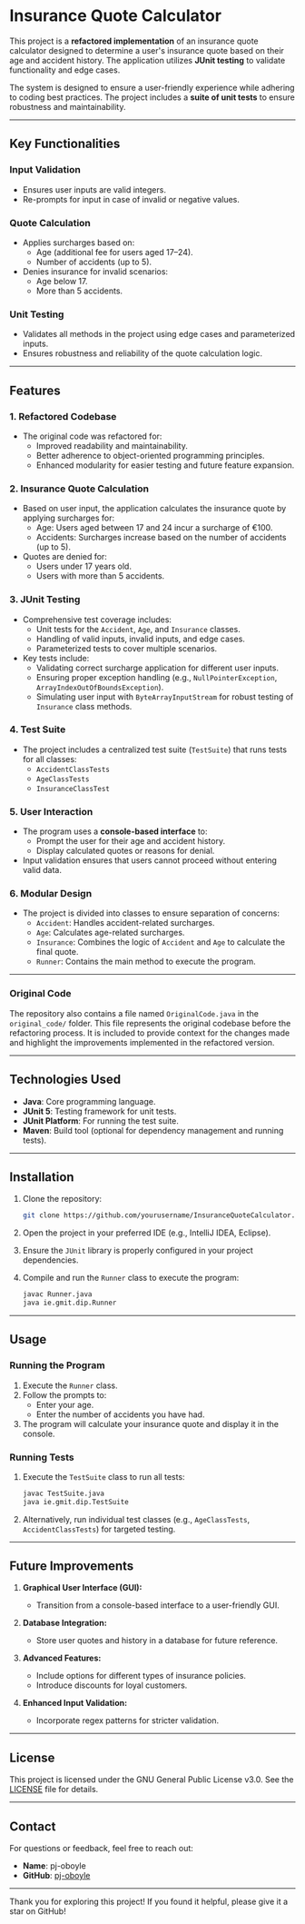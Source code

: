 # Insurance Quote Calculator

This project is a **refactored implementation** of an insurance quote calculator designed to determine a user's insurance quote based on their age and accident history. The application utilizes **JUnit testing** to validate functionality and edge cases. 

The system is designed to ensure a user-friendly experience while adhering to coding best practices. The project includes a **suite of unit tests** to ensure robustness and maintainability.

---

## Key Functionalities

### **Input Validation**
- Ensures user inputs are valid integers.
- Re-prompts for input in case of invalid or negative values.

### **Quote Calculation**
- Applies surcharges based on:
  - Age (additional fee for users aged 17–24).
  - Number of accidents (up to 5).
- Denies insurance for invalid scenarios:
  - Age below 17.
  - More than 5 accidents.

### **Unit Testing**
- Validates all methods in the project using edge cases and parameterized inputs.
- Ensures robustness and reliability of the quote calculation logic.

---

## Features

### **1. Refactored Codebase**
- The original code was refactored for:
  - Improved readability and maintainability.
  - Better adherence to object-oriented programming principles.
  - Enhanced modularity for easier testing and future feature expansion.

### **2. Insurance Quote Calculation**
- Based on user input, the application calculates the insurance quote by applying surcharges for:
  - Age: Users aged between 17 and 24 incur a surcharge of €100.
  - Accidents: Surcharges increase based on the number of accidents (up to 5).
- Quotes are denied for:
  - Users under 17 years old.
  - Users with more than 5 accidents.

### **3. JUnit Testing**
- Comprehensive test coverage includes:
  - Unit tests for the `Accident`, `Age`, and `Insurance` classes.
  - Handling of valid inputs, invalid inputs, and edge cases.
  - Parameterized tests to cover multiple scenarios.
- Key tests include:
  - Validating correct surcharge application for different user inputs.
  - Ensuring proper exception handling (e.g., `NullPointerException`, `ArrayIndexOutOfBoundsException`).
  - Simulating user input with `ByteArrayInputStream` for robust testing of `Insurance` class methods.

### **4. Test Suite**
- The project includes a centralized test suite (`TestSuite`) that runs tests for all classes:
  - `AccidentClassTests`
  - `AgeClassTests`
  - `InsuranceClassTest`

### **5. User Interaction**
- The program uses a **console-based interface** to:
  - Prompt the user for their age and accident history.
  - Display calculated quotes or reasons for denial.
- Input validation ensures that users cannot proceed without entering valid data.

### **6. Modular Design**
- The project is divided into classes to ensure separation of concerns:
  - `Accident`: Handles accident-related surcharges.
  - `Age`: Calculates age-related surcharges.
  - `Insurance`: Combines the logic of `Accident` and `Age` to calculate the final quote.
  - `Runner`: Contains the main method to execute the program.

---

### Original Code
The repository also contains a file named `OriginalCode.java` in the `original_code/` folder. This file represents the original codebase before the refactoring process. It is included to provide context for the changes made and highlight the improvements implemented in the refactored version.

---

## Technologies Used

- **Java**: Core programming language.
- **JUnit 5**: Testing framework for unit tests.
- **JUnit Platform**: For running the test suite.
- **Maven**: Build tool (optional for dependency management and running tests).

---

## Installation

1. Clone the repository:
   ```bash
   git clone https://github.com/yourusername/InsuranceQuoteCalculator.git
   ```

2. Open the project in your preferred IDE (e.g., IntelliJ IDEA, Eclipse).

3. Ensure the `JUnit` library is properly configured in your project dependencies.

4. Compile and run the `Runner` class to execute the program:
   ```bash
   javac Runner.java
   java ie.gmit.dip.Runner
   ```

---

## Usage

### **Running the Program**
1. Execute the `Runner` class.
2. Follow the prompts to:
   - Enter your age.
   - Enter the number of accidents you have had.
3. The program will calculate your insurance quote and display it in the console.

### **Running Tests**
1. Execute the `TestSuite` class to run all tests:
   ```bash
   javac TestSuite.java
   java ie.gmit.dip.TestSuite
   ```
2. Alternatively, run individual test classes (e.g., `AgeClassTests`, `AccidentClassTests`) for targeted testing.

---

## Future Improvements

1. **Graphical User Interface (GUI):**
   - Transition from a console-based interface to a user-friendly GUI.
   
2. **Database Integration:**
   - Store user quotes and history in a database for future reference.

3. **Advanced Features:**
   - Include options for different types of insurance policies.
   - Introduce discounts for loyal customers.

4. **Enhanced Input Validation:**
   - Incorporate regex patterns for stricter validation.

---

## License
This project is licensed under the GNU General Public License v3.0. See the [LICENSE](LICENSE) file for details.

---

## Contact

For questions or feedback, feel free to reach out:

- **Name**: pj-oboyle
- **GitHub**: [pj-oboyle](https://github.com/pj-oboyle)

---

Thank you for exploring this project! If you found it helpful, please give it a star on GitHub!

